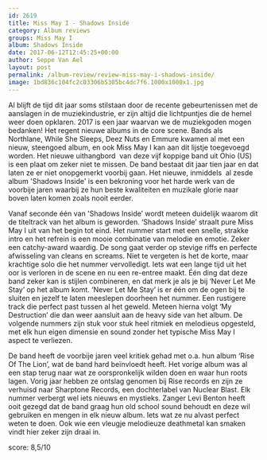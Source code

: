 ```yaml
---
id: 2619
title: Miss May I - Shadows Inside
category: Album reviews
groups: Miss May I
album: Shadows Inside
date: 2017-06-12T12:45:25+00:00
author: Seppe Van Ael
layout: post
permalink: /album-review/review-miss-may-i-shadows-inside/
image: 1bd836c104fc2c03306b5305bc4dc7f6.1000x1000x1.jpg
---
```

Al blijft de tijd dit jaar soms stilstaan door de recente gebeurtenissen met de aanslagen in de muziekindustrie, er zijn altijd die lichtpuntjes die de hemel weer doen opklaren. 2017 is een jaar waarvan we de muziekgoden mogen bedanken! Het regent nieuwe albums in de core scene. Bands als Northlane, While She Sleeps, Deez Nuts en Emmure kwamen al met een nieuw, steengoed album, en ook Miss May I kan aan dit lijstje toegevoegd worden. Het nieuwe uithangbord  van deze vijf koppige band uit Ohio (US) is een plaat om zeker niet te missen. De band bestaat dit jaar tien jaar en dat laten ze er niet onopgemerkt voorbij gaan. Het nieuwe, inmiddels  al zesde album 'Shadows Inside' is een bekroning voor het harde werk van de voorbije jaren waarbij ze hun beste kwaliteiten en muzikale glorie naar boven laten komen zoals nooit eerder.
  
Vanaf seconde één van 'Shadows Inside’ wordt meteen duidelijk waarom dit de titeltrack van het album is geworden. ‘Shadows Inside’ straalt pure Miss May I uit van het begin tot eind. Het nummer start met een snelle, strakke intro en het refrein is een mooie combinatie van melodie en emotie. Zeker een catchy-award waardig. De song gaat verder op stevige riffs en perfecte afwisseling van cleans en screams. Niet te vergeten is het de korte, maar krachtige solo die het nummer vervolledigt. Iets wat een lange tijd uit het oor is verloren in de scene en nu een re-entree maakt. Één ding dat deze band zeker kan is stijlen combineren, en dat merk je als je bij ‘Never Let Me Stay’ op het album komt. ‘Never Let Me Stay’ is er één om de ogen bij te sluiten en jezelf te laten meeslepen doorheen het nummer. Een rustigere track die perfect past tussen al het geweld. Meteen hierna volgt ‘My Destruction’ die dan weer aansluit aan de heavy side van het album. De volgende nummers zijn stuk voor stuk heel ritmiek en melodieus opgesteld, met elk hun eigen dimensie en sound zonder het typische Miss May I aspect te verliezen.

De band heeft de voorbije jaren veel kritiek gehad met o.a. hun album ‘Rise Of The Lion’, wat de band hard beïnvloedt heeft. Het vorige album was al een stap terug naar wat ze oorspronkelijk wilden doen en waar hun roots lagen. Vorig jaar hebben ze ontslag genomen bij Rise records en zijn ze verhuisd naar Sharptone Records, een dochterlabel van Nuclear Blast. Elk nummer verbergt wel iets nieuws en mystieks. Zanger Levi Benton heeft ooit gezegd dat de band graag hun old school sound behoudt en deze wil gebruiken en mengen in elk nieuw album. Iets wat ze nu alvast perfect weten te doen. Ook wie een vleugje melodieuze deathmetal kan smaken vindt hier zeker zijn draai in.

score: 8,5/10


